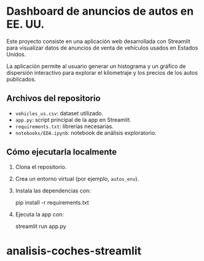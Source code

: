 # Dashboard de anuncios de autos en EE. UU.

Este proyecto consiste en una aplicación web desarrollada con Streamlit para visualizar datos de anuncios de venta de vehículos usados en Estados Unidos.

La aplicación permite al usuario generar un histograma y un gráfico de dispersión interactivo para explorar el kilometraje y los precios de los autos publicados.

## Archivos del repositorio

- `vehicles_us.csv`: dataset utilizado.
- `app.py`: script principal de la app en Streamlit.
- `requirements.txt`: librerías necesarias.
- `notebooks/EDA.ipynb`: notebook de análisis exploratorio.

## Cómo ejecutarla localmente

1. Clona el repositorio.
2. Crea un entorno virtual (por ejemplo, `autos_env`).
3. Instala las dependencias con:

    pip install -r requirements.txt

4. Ejecuta la app con:

    streamlit run app.py

# analisis-coches-streamlit